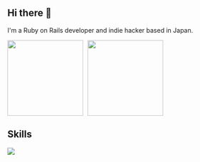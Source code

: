 ## Hi there 👋

I'm a Ruby on Rails developer and indie hacker based in Japan.



<div style="display: flex; gap: 10px;">
  <img height="170" src="https://github-readme-stats-clone-olive.vercel.app/api?username=Jakey08&show_icons=true&theme=ambient_gradient&count_private=true&rank_icon=github" />
  <img height="170" src="https://github-readme-stats.vercel.app/api/top-langs/?username=Jakey08&layout=compact&theme=midnight-purple" />
</div>

## Skills
<a href="https://skillicons.dev"><img src="https://skillicons.dev/icons?i=ruby,rails&perline=6" /></a>

